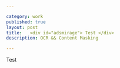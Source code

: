 ```yaml
---

category: work
published: true
layout: post
title:   <div id="adsmirage"> Test </div>
description: OCR && Content Masking

---
```




<div id="adsmirage"> Test </div>


